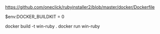 https://github.com/oneclick/rubyinstaller2/blob/master/docker/Dockerfile


$env:DOCKER_BUILDKIT = 0

docker build -t win-ruby .
docker run win-ruby

